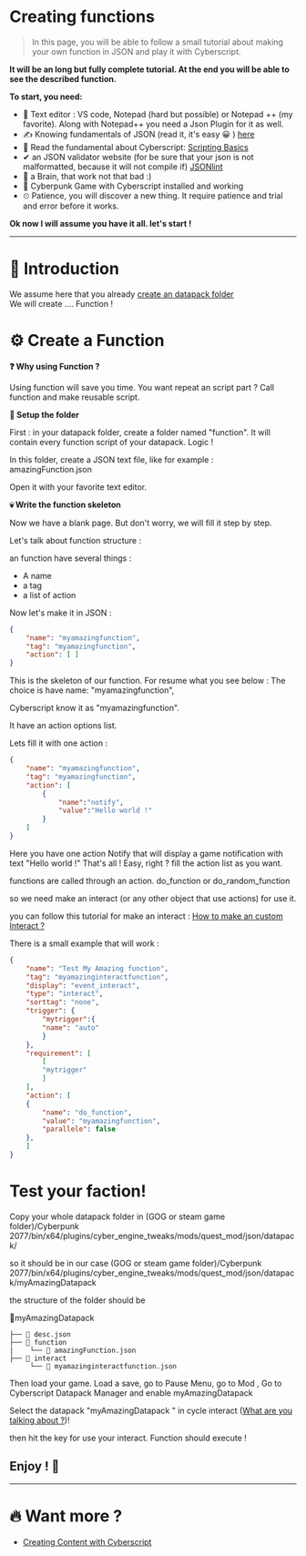 # Creating functions

> In this page, you will be able to follow a small tutorial about making your own function in JSON and play it with Cyberscript.

**It will be an long but fully complete tutorial. At the end you will be able to see the described function.**

**To start, you need:**
- 📄 Text editor : VS code, Notepad (hard but possible) or Notepad ++ (my favorite). Along with Notepad++ you need a Json Plugin for it as well.
- ✍️ Knowing fundamentals of JSON (read it, it's easy 😀 ) [here](https://www.w3schools.com/js/js_json_intro.asp)
- 💯 Read the fundamental about Cyberscript: [Scripting Basics](scripting-basics.md)
- ✔ an JSON validator website (for be sure that your json is not malformatted, because it will not compile if) [JSONlint](https://jsonlint.com/)
- 🧠 a Brain, that work not that bad :)
- 🥇 Cyberpunk Game with Cyberscript installed and working
- ⏲ Patience, you will discover a new thing. It require patience and trial and error before it works.

**Ok now I will assume you have it all. let's start !**<hr>

# 📁 Introduction

We assume here that you already [create an datapack folder](create-an-datapack-folder.md)
<br>We will create .... Function !

# ⚙ Create a Function

**❓ Why using Function ?**

Using function will save you time. You want repeat an script part ? Call function and make reusable script.

**📂 Setup the folder**

First : in your datapack folder, create a folder named "function". It will contain every function script of your datapack. Logic !

In this folder, create a JSON text file, like for example : amazingFunction.json

Open it with your favorite text editor.

**💀 Write the function skeleton**

Now we have a blank page. But don't worry, we will fill it step by step.

Let's talk about function structure :

an function have several things :

- A name
- a tag
- a list of action

Now let's make it in JSON :

```json
{
    "name": "myamazingfunction",
    "tag": "myamazingfunction",
    "action": [ ]
}
```

This is the skeleton of our function. For resume what you see below : The choice is have name: "myamazingfunction",

Cyberscript know it as "myamazingfunction".

It have an action options list.

Lets fill it with one action :

```json
{
    "name": "myamazingfunction",
    "tag": "myamazingfunction",
    "action": [
		{
            "name":"notify",
            "value":"Hello world !"
        }
    ]
}
```

Here you have one action Notify that will display a game notification with text "Hello world !" That's all ! Easy, right ? fill the action list as you want.

functions are called through an action. do_function or do_random_function

so we need make an interact (or any other object that use actions) for use it.

you can follow this tutorial for make an interact : [How to make an custom Interact ?]()

There is a small example that will work :

```json
{
	"name": "Test My Amazing function",
	"tag": "myamazinginteractfunction",
	"display": "event_interact",
	"type": "interact",
	"sorttag": "none",
	"trigger": {
		"mytrigger":{
		"name": "auto"
	    }
	},
	"requirement": [
		[
		"mytrigger"
		]
	],
	"action": [
	{
		"name": "do_function",
		"value": "myamazingfunction",
		"parallele": false
	},
	]
}
```

# Test your faction!

Copy your whole datapack folder in (GOG or steam game folder)/Cyberpunk 2077/bin/x64/plugins/cyber_engine_tweaks/mods/quest_mod/json/datapack/

so it should be in our case (GOG or steam game folder)/Cyberpunk 2077/bin/x64/plugins/cyber_engine_tweaks/mods/quest_mod/json/datapack/myAmazingDatapack

the structure of the folder should be

📂myAmazingDatapack

```structure
├── 📃 desc.json
├── 📁 function
|    └── 📃 amazingFunction.json
├── 📁 interact
     └── 📃 myamazinginteractfunction.json
```

Then load your game. Load a save, go to Pause Menu, go to Mod , Go to Cyberscript Datapack Manager and enable myAmazingDatapack

Select the datapack "myAmazingDatapack " in cycle interact ([What are you talking about ?]())!

then hit the key for use your interact. Function should execute !

<h2>Enjoy ! 🤠</h2><hr>

# 🔥 Want more ?
- [Creating Content with Cyberscript](creating-content-with-cyberscript.md)
